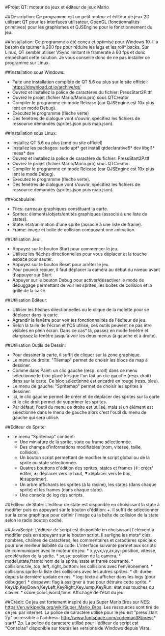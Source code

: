 #Projet QT: moteur de jeux et éditeur de jeux Mario

##Description:
Ce programme est un petit moteur et éditeur de jeux 2D utilisant QT
pour les interfaces utilisateur, OpenGL (fonctionnalités primitives)
pour les graphismes et QJSEngine pour le fonctionnement du jeu.

##Installation:
Ce programme a été conçu et optimisé pour Windows 10. Il a besoin de tourner à 200 fps 
pour réduire les lags et les roll* backs. Sur Linux, QT semble utiliser VSync limitant
le framerate à 60 fps et donc empêchant cette solution. Je vous conseille donc de ne
pas installer ce programme sur Linux.

##Installation sous Windows:
* Faite une installation complète de QT 5.6 ou plus sur le site officiel: https://download.qt.io/archive/qt/ 
* Ouvrez et installez la police de caractères du fichier: PressStart2P.ttf
* Ouvrez le projet (fichier Mario/Mario.pro) sous QTCreator
* Compiler le programme en mode Release (car QJSEngine est 10x plus lent en mode Debug).
* Exécutez le programme (flèche verte) 
* Des fenêtres de dialogue vont s'ouvrir, spécifiez les fichiers de ressource demandés (sprites.json puis map.json).

##Installation sous Linux:
* Installez QT 5.6 ou plus (cmd ou site officiel)
* Installez les packages:
	sudo apt* get install qtdeclarative5* dev libgl1* mesa* dev
* Ouvrez et installez la police de caractère du fichier: PressStart2P.ttf
* Ouvrez le projet (fichier Mario/Mario.pro) sous QTCreator.
* Compiler le programme en mode Release (car QJSEngine est 10x plus lent le mode Debug).
* Executez le programme (flèche verte).
* Des fenêtres de dialogue vont s'ouvrir, spécifiez les fichiers de ressource demandés (sprites.json puis map.json).

##Vocabulaire:
* Tiles: carreaux graphiques constituant la carte.
* Sprites: élements/objets/entités graphiques (associé à une liste de states).
* State: état/animation d'une sprite (associé à une liste de frame).
* Frame: image et boîte de collision composant une animation.

##Utilisation Jeu:
* Appuyez sur le bouton Start pour commencer le jeu.
* Utilisez les flèches directionnelles pour vous déplacer et la touche
espace pour sauter.
* Appuyez sur le bouton Reset pour arrêter le jeu.
* Pour pouvoir rejouer, il faut déplacer la caméra au début du niveau avant d'appuyer sur Start
* Appuyer sur le bouton Debug pour activer/désactiver le mode de débuggage
permettant de voir les sprites, les boîtes de collision et la grille de la carte. 

##Utilisation Editeur:
* Utiliser les flèches directionnelles ou le clique de la molette pour se déplacer dans la carte.
* Agrandir la fenêtre pour voir les fonctionnalités de l'éditeur de jeu.
* Selon la taille de l'écran et l'OS utilisé, ces outils peuvent ne pas
être visibles en plein écran. Dans ce cas* là, passez en mode fenêtré et
élargissez la fenêtre jusqu'à voir les deux menus (à gauche et à droite).

##Utilisation Outils de Dessin:
* Pour dessiner la carte, il suffit de cliquer sur la zone graphique.
* Le menu de droite: "Tilemap" permet de choisir les blocs de map à dessiner.
* Comme dans Paint: un clic gauche (resp. droit) dans ce menu sélectionne le
bloc placé lorsque l'on fait un clic gauche (resp. droit) dans sur la carte.
Ce bloc sélectionné est encadré en rouge (resp. bleu).
* Le menu de gauche: "Spritemap" permet de choisir les sprites à dessiner.
* Ici, le clic gauche permet de créer et de déplacer des sprites sur la carte
et le clic droit permet de supprimer les sprites.
* Par défaut, l'outil du menu de droite est utilisé, mais si un élément est 
sélectionné dans le menu de gauche alors c'est l'outil du menu de gauche qui
sera utilisé.

##Editeur de Sprite:
* Le menu "Spritemap" contient:
	* Une miniature de la sprite, state ou frame sélectionnée.
	* Des champs d'informations modifiables (nom, vitesse, taille, collision).
	* Un bouton script permettant de modifier le script global ou de 
		la sprite ou state sélectionnée.
	* Quatres bouttons d'édition des sprites, states et frames (➕: créer/éditer,
		⯅: déplacer vers le haut, ⯆:déplacer vers le bas, ❌:supprimer).
	* Un arbre affichants les sprites (à la racine), les states
		(dans chaque sprite) et les frames (dans chaque state).
	* Une console de log des scripts.

##Editeur de State:
L'éditeur de state est disponible en choisissant la state à modifier puis en
appuyant sur le bouton d'édition: +. Il suffit de sélectionner sur la zone graphique 
pour définir l'image ou la boîte de collision de la state selon le radio bouton coché.

##JavaScript:
L'éditeur de script est disponible en choisissant l'élément à modifier puis en
appuyant sur le bouton script. Il surligne les mots* clés, nombres, chaînes de caractères,
les commentaires et caractères spéciaux pour une meilleur lisibilité du code.
L'interface suivante permet aux scripts de communiquer avec le moteur de jeu:
	* x,y,vx,vy,ax,ay: position, vitesse, accélération de la sprite.
	* sx,sy: position de la camera.
	* model,state,frame: nom de la sprite, state et frame courrante.
	* collisions.tile,.top,.left,.right,.bottom: les collisions avec l'environement.
	* collisions.sprite: la liste des collisions avec les autres sprites.
	* dt: durée depuis la dernière update en ms.
	* log: texte à afficher dans les logs (pour débugger)
	* despawn: flag à assigner à true pour détruire cette sprite.
	* KeyUp,KeyDown,KeyLeft,KeyRight,KeyJump,KeyRun: état des touches du clavier.
	* score,coins,world,time: Affichage de l'état du jeu.

##Crédit:
Ce jeu est fortement inspiré du jeu Super Mario Bros sur NES: https://en.wikipedia.org/wiki/Super_Mario_Bros.
Les ressources sont tiré de ce jeu par internet.
La police de caractère utilisé pour le jeu est "press start 2p" accessible à l'address: http://www.fontspace.com/codeman38/press* start* 2p.
La police de caractère utilisé pour l'éditeur de script est "Consolas" disponible sur toutes les versions de Windows depuis Vista.